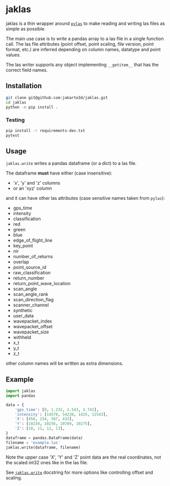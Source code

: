 # jaklas

jaklas is a thin wrapper around [``pylas``](https://github.com/tmontaigu/pylas) to make reading and writing las files as
simple as possible.

The main use case is to write a pandas array to a las file in a single function call.
The las file attributes (point offset, point scaling, file version, point format, etc.)
are inferred depending on column names, datatype and point values.

The las writer supports any object implementing ``__getitem__`` that has the 
correct field names.

## Installation
```bash
git clone git@github.com:jakarto3d/jaklas.git
cd jaklas
python -m pip install .
```

### Testing
```bash
pip install -r requirements-dev.txt
pytest
```

## Usage
``jaklas.write`` writes a pandas dataframe (or a dict) to a las file.

The dataframe **must** have either (case insensitive):
- 'x', 'y' and 'z' columns 
- or an 'xyz' column

and it can have other las attributes (case sensitive names taken from ``pylas``):
 - gps_time
 - intensity
 - classification
 - red
 - green
 - blue
 - edge_of_flight_line
 - key_point
 - nir
 - number_of_returns
 - overlap
 - point_source_id
 - raw_classification
 - return_number
 - return_point_wave_location
 - scan_angle
 - scan_angle_rank
 - scan_direction_flag
 - scanner_channel
 - synthetic
 - user_data
 - wavepacket_index
 - wavepacket_offset
 - wavepacket_size
 - withheld
 - x_t
 - y_t
 - z_t

other column names will be written as extra dimensions.

## Example

```python
import jaklas
import pandas

data = {
    'gps_time': [0, 1.232, 2.543, 3.741],
    'intensity': [14578, 54236, 1425, 12543],
    'X': [456, 234, 567, 432],
    'Y': [10234, 10256, 10789, 10275],
    'Z': [10, 11, 12, 13],
}
dataframe = pandas.DataFrame(data)
filename = 'example.las'
jaklas.write(dataframe, filename)
```

Note the upper case 'X', 'Y' and 'Z' point data are the real coordinates,
not the scaled int32 ones like in the las file.

See [``jaklas.write``](https://github.com/jakarto3d/jaklas/blob/master/src/jaklas/write.py) docstring for more options like controlling offset and scaling.

